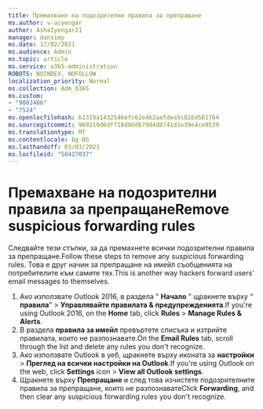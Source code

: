 ```yaml
---
title: Премахване на подозрителни правила за препращане
ms.author: v-aiyengar
author: AshaIyengar21
manager: dansimp
ms.date: 17/02/2021
ms.audience: Admin
ms.topic: article
ms.service: o365-administration
ROBOTS: NOINDEX, NOFOLLOW
localization_priority: Normal
ms.collection: Adm_O365
ms.custom:
- "9002486"
- "7524"
ms.openlocfilehash: b1319a1432546efc62e462aafdea5c826d581764
ms.sourcegitcommit: 969219d6dff18d86d679d4d8741d1e39e4ce9539
ms.translationtype: MT
ms.contentlocale: bg-BG
ms.lasthandoff: 03/03/2021
ms.locfileid: "50427037"
---
```

# <a name="remove-suspicious-forwarding-rules"></a><span data-ttu-id="677e4-102">Премахване на подозрителни правила за препращане</span><span class="sxs-lookup"><span data-stu-id="677e4-102">Remove suspicious forwarding rules</span></span>

<span data-ttu-id="677e4-103">Следвайте тези стъпки, за да премахнете всички подозрителни правила за препращане.</span><span class="sxs-lookup"><span data-stu-id="677e4-103">Follow these steps to remove any suspicious forwarding rules.</span></span> <span data-ttu-id="677e4-104">Това е друг начин за препращане на имейл съобщенията на потребителите към самите тях.</span><span class="sxs-lookup"><span data-stu-id="677e4-104">This is another way hackers forward users' email messages to themselves.</span></span>

1. <span data-ttu-id="677e4-105">Ако използвате Outlook 2016, в раздела " **Начало** " щракнете върху " **правила**"  >  **Управлявайте правилата & предупрежденията**.</span><span class="sxs-lookup"><span data-stu-id="677e4-105">If you're using Outlook 2016, on the **Home** tab, click **Rules** > **Manage Rules & Alerts**.</span></span> 
1. <span data-ttu-id="677e4-106">В раздела **правила за имейл** превъртете списъка и изтрийте правилата, които не разпознавате.</span><span class="sxs-lookup"><span data-stu-id="677e4-106">On the **Email Rules** tab, scroll through the list and delete any rules you don't recognize.</span></span>
1. <span data-ttu-id="677e4-107">Ако използвате Outlook в уеб, щракнете върху иконата за **настройки** > **Преглед на всички настройки на Outlook**.</span><span class="sxs-lookup"><span data-stu-id="677e4-107">If you're using Outlook on the web, click **Settings** icon > **View all Outlook settings**.</span></span>
1. <span data-ttu-id="677e4-108">Щракнете върху **Препращане** и след това изчистете подозрителните правила за препращане, които не разпознавате</span><span class="sxs-lookup"><span data-stu-id="677e4-108">Click **Forwarding**, and then clear any suspicious forwarding rules you don't recognize.</span></span>
